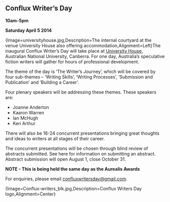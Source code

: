 ## Conflux Writer’s Day
**10am-5pm**

**Saturday April 5 2014**

{Image=universityhouse.jpg,Description=The internal courtyard at the venue University House also offering accommodation,Alignment=Left}The inaugural Conflux Writer’s Day will take place at [University House](http://www.anu.edu.au/unihouse/), Australian National University, Canberra. For one day, Australia’s speculative fiction writers will gather for hours of professional development.

The theme of the day is ‘The Writer’s Journey’, which will be covered by four sub-themes – ‘Writing Skills’, ‘Writing Processes’, ‘Submission and Publication’ and ‘Building a Career’.

Four plenary speakers will be addressing these themes. These speakers are:

* Joanne Anderton
* Kaaron Warren
* Ian McHugh
* Keri Arthur

There will also be 16-24 concurrent presentations bringing great thoughts and ideas to writers at all stages of their career.

The concurrent presentations will be chosen through blind review of abstracts submitted. See here for information on submitting an abstract. Abstract submission will open August 1, close October 31.

**NOTE - This is being held the same day as the Aurealis Awards**

For enquiries, please email [confluxwritersday@gmail.com](mailto:confluxwritersday@gmail.com).

{Image=Conflux-writers_blk.jpg,Description=Conflux Writers Day logo,Alignment=Center}
